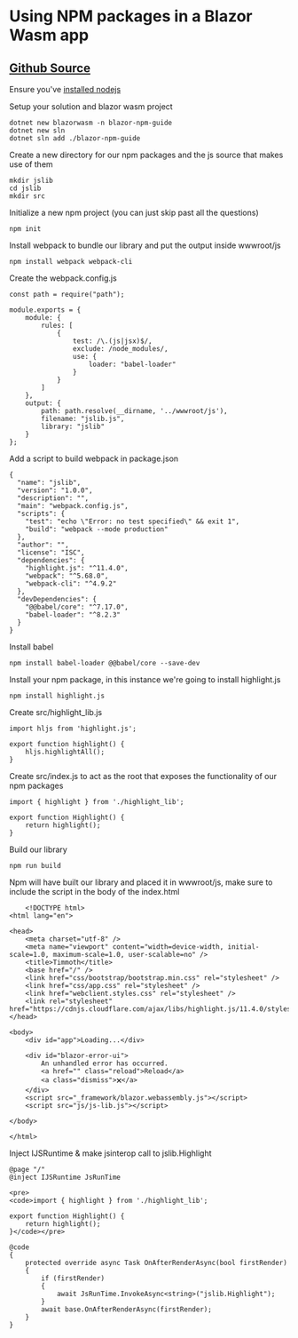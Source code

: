 Using NPM packages in a Blazor Wasm app
=====================================

[Github Source](https://github.com/Timmoth/blazor-npm-guide)
------------------------------------------------------------

Ensure you've [installed nodejs](https://nodejs.org/en/download/)

Setup your solution and blazor wasm project

    dotnet new blazorwasm -n blazor-npm-guide
    dotnet new sln
    dotnet sln add ./blazor-npm-guide
    

Create a new directory for our npm packages and the js source that makes use of them

    mkdir jslib
    cd jslib
    mkdir src
    

Initialize a new npm project (you can just skip past all the questions)

    npm init
    

Install webpack to bundle our library and put the output inside wwwroot/js

    npm install webpack webpack-cli
    

Create the webpack.config.js

    const path = require("path");
    
    module.exports = {
        module: {
            rules: [
                {
                    test: /\.(js|jsx)$/,
                    exclude: /node_modules/,
                    use: {
                        loader: "babel-loader"
                    }
                }
            ]
        },
        output: {
            path: path.resolve(__dirname, '../wwwroot/js'),
            filename: "jslib.js",
            library: "jslib"
        }
    };

Add a script to build webpack in package.json

    {
      "name": "jslib",
      "version": "1.0.0",
      "description": "",
      "main": "webpack.config.js",
      "scripts": {
        "test": "echo \"Error: no test specified\" && exit 1",
        "build": "webpack --mode production"
      },
      "author": "",
      "license": "ISC",
      "dependencies": {
        "highlight.js": "^11.4.0",
        "webpack": "^5.68.0",
        "webpack-cli": "^4.9.2"
      },
      "devDependencies": {
        "@@babel/core": "^7.17.0",
        "babel-loader": "^8.2.3"
      }
    }
    

Install babel

    npm install babel-loader @@babel/core --save-dev
    

Install your npm package, in this instance we're going to install highlight.js

    npm install highlight.js
    

Create src/highlight\_lib.js

    import hljs from 'highlight.js';
    
    export function highlight() {
        hljs.highlightAll();
    }

Create src/index.js to act as the root that exposes the functionality of our npm packages

    import { highlight } from './highlight_lib';
    
    export function Highlight() {
        return highlight();
    }

Build our library

    npm run build
    

Npm will have built our library and placed it in wwwroot/js, make sure to include the script in the body of the index.html

    
    
        <!DOCTYPE html>
    <html lang="en">
    
    <head>
        <meta charset="utf-8" />
        <meta name="viewport" content="width=device-width, initial-scale=1.0, maximum-scale=1.0, user-scalable=no" />
        <title>Timmoth</title>
        <base href="/" />
        <link href="css/bootstrap/bootstrap.min.css" rel="stylesheet" />
        <link href="css/app.css" rel="stylesheet" />
        <link href="webclient.styles.css" rel="stylesheet" />
        <link rel="stylesheet" href="https://cdnjs.cloudflare.com/ajax/libs/highlight.js/11.4.0/styles/default.min.css">
    </head>
    
    <body>
        <div id="app">Loading...</div>
    
        <div id="blazor-error-ui">
            An unhandled error has occurred.
            <a href="" class="reload">Reload</a>
            <a class="dismiss">🗙</a>
        </div>
        <script src="_framework/blazor.webassembly.js"></script>
        <script src="js/js-lib.js"></script>
    
    </body>
    
    </html>
    

Inject IJSRuntime & make jsinterop call to jslib.Highlight

    
    @page "/"
    @inject IJSRuntime JsRunTime
    
    <pre>
    <code>import { highlight } from './highlight_lib';
    
    export function Highlight() {
        return highlight();
    }</code></pre>
    
    @code
    {
        protected override async Task OnAfterRenderAsync(bool firstRender)
        {
            if (firstRender)
            {
                await JsRunTime.InvokeAsync<string>("jslib.Highlight");
            }
            await base.OnAfterRenderAsync(firstRender);
        }
    }
